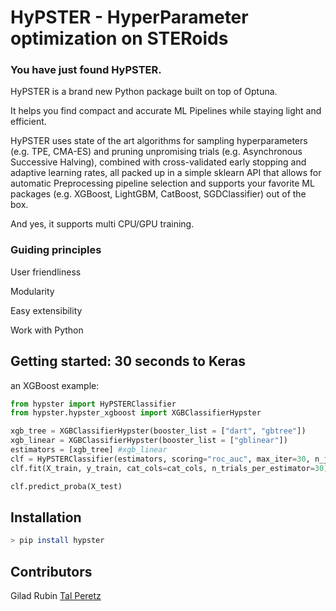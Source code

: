 # HyPSTER - HyperParameter optimization on STERoids

### You have just found HyPSTER.
HyPSTER is a brand new Python package built on top of Optuna.
 
It helps you find compact and accurate ML Pipelines while staying light and efficient.

HyPSTER uses state of the art algorithms for sampling hyperparameters (e.g. TPE, CMA-ES) and pruning unpromising trials (e.g. Asynchronous Successive Halving), combined with cross-validated early stopping and adaptive learning rates, all packed up in a simple sklearn API that allows for automatic Preprocessing pipeline selection and supports your favorite ML packages (e.g. XGBoost, LightGBM, CatBoost, SGDClassifier) out of the box.
 
And yes, it supports multi CPU/GPU training.

### Guiding principles
User friendliness

Modularity

Easy extensibility

Work with Python

## Getting started: 30 seconds to Keras
an XGBoost example:

```python
from hypster import HyPSTERClassifier
from hypster.hypster_xgboost import XGBClassifierHypster

xgb_tree = XGBClassifierHypster(booster_list = ["dart", "gbtree"])
xgb_linear = XGBClassifierHypster(booster_list = ["gblinear"])
estimators = [xgb_tree] #xgb_linear
clf = HyPSTERClassifier(estimators, scoring="roc_auc", max_iter=30, n_jobs=-1, random_state=SEED)
clf.fit(X_train, y_train, cat_cols=cat_cols, n_trials_per_estimator=30)

clf.predict_proba(X_test)

```

## Installation
```bash
> pip install hypster
```

## Contributors

Gilad Rubin
[Tal Peretz](https://www.linkedin.com/in/talper/)
